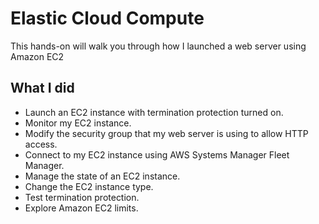 # Elastic Cloud Compute

This hands-on will walk you through how I launched a web server using Amazon EC2

## What I did

- Launch an EC2 instance with termination protection turned on.
- Monitor my EC2 instance.
- Modify the security group that my web server is using to allow HTTP access.
- Connect to my EC2 instance using AWS Systems Manager Fleet Manager.
- Manage the state of an EC2 instance.
- Change the EC2 instance type.
- Test termination protection.
- Explore Amazon EC2 limits.

### 
